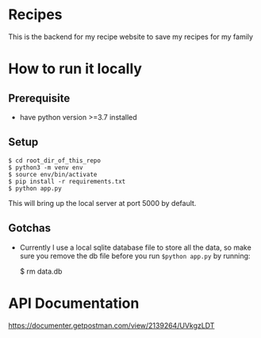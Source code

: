 # Recipes
This is the backend for my recipe website to save my recipes for my family

# How to run it locally
## Prerequisite
- have python version >=3.7 installed

## Setup

    $ cd root_dir_of_this_repo
    $ python3 -m venv env
    $ source env/bin/activate
    $ pip install -r requirements.txt
    $ python app.py
  
This will bring up the local server at port 5000 by default.

## Gotchas

- Currently I use a local sqlite database file to store all the data, so make sure you remove the db file before you run `$python app.py` by running:
  
    $ rm data.db




# API Documentation
https://documenter.getpostman.com/view/2139264/UVkgzLDT
